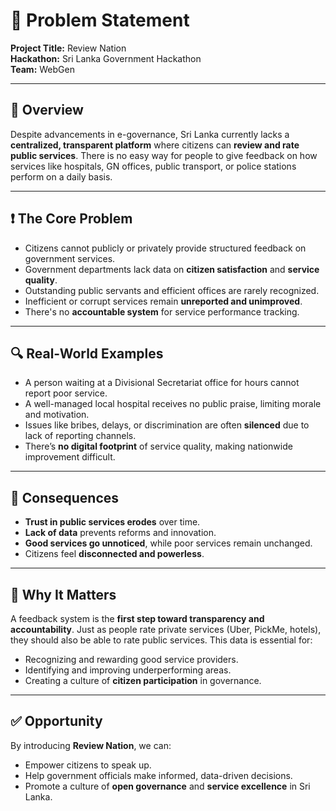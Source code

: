 # 🧩 Problem Statement

**Project Title:** Review Nation  
**Hackathon:** Sri Lanka Government Hackathon  
**Team:** WebGen

---

## 📌 Overview

Despite advancements in e-governance, Sri Lanka currently lacks a **centralized, transparent platform** where citizens can **review and rate public services**. There is no easy way for people to give feedback on how services like hospitals, GN offices, public transport, or police stations perform on a daily basis.

---

## ❗ The Core Problem

- Citizens cannot publicly or privately provide structured feedback on government services.
- Government departments lack data on **citizen satisfaction** and **service quality**.
- Outstanding public servants and efficient offices are rarely recognized.
- Inefficient or corrupt services remain **unreported and unimproved**.
- There's no **accountable system** for service performance tracking.

---

## 🔍 Real-World Examples

- A person waiting at a Divisional Secretariat office for hours cannot report poor service.
- A well-managed local hospital receives no public praise, limiting morale and motivation.
- Issues like bribes, delays, or discrimination are often **silenced** due to lack of reporting channels.
- There’s **no digital footprint** of service quality, making nationwide improvement difficult.

---

## 🚨 Consequences

- **Trust in public services erodes** over time.
- **Lack of data** prevents reforms and innovation.
- **Good services go unnoticed**, while poor services remain unchanged.
- Citizens feel **disconnected and powerless**.

---

## 🧭 Why It Matters

A feedback system is the **first step toward transparency and accountability**. Just as people rate private services (Uber, PickMe, hotels), they should also be able to rate public services. This data is essential for:

- Recognizing and rewarding good service providers.
- Identifying and improving underperforming areas.
- Creating a culture of **citizen participation** in governance.

---

## ✅ Opportunity

By introducing **Review Nation**, we can:
- Empower citizens to speak up.
- Help government officials make informed, data-driven decisions.
- Promote a culture of **open governance** and **service excellence** in Sri Lanka.


